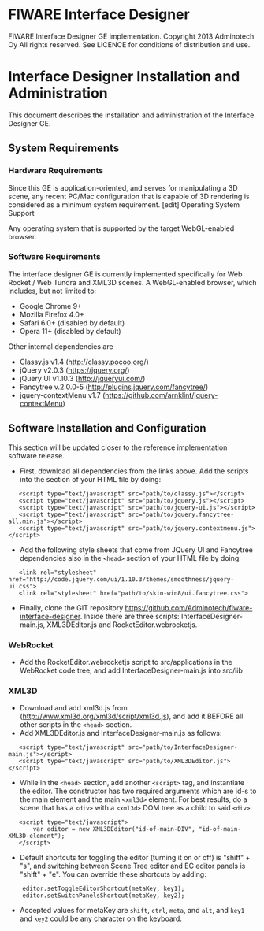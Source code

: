 FIWARE Interface Designer
=========================

FIWARE Interface Designer GE implementation. Copyright 2013 Adminotech Oy All rights reserved. See LICENCE for conditions of distribution and use.

# Interface Designer Installation and Administration

This document describes the installation and administration of the Interface Designer GE.
## System Requirements

### Hardware Requirements

Since this GE is application-oriented, and serves for manipulating a 3D scene, any recent PC/Mac configuration that is capable of 3D rendering is considered as a minimum system requirement.
[edit] Operating System Support

Any operating system that is supported by the target WebGL-enabled browser.
### Software Requirements

The interface designer GE is currently implemented specifically for Web Rocket / Web Tundra and XML3D scenes.
A WebGL-enabled browser, which includes, but not limited to:
* Google Chrome 9+
* Mozilla Firefox 4.0+
* Safari 6.0+ (disabled by default)
* Opera 11+ (disabled by default)

Other internal dependencies are

* Classy.js v1.4 (http://classy.pocoo.org/)
* jQuery v2.0.3 (https://jquery.org/)
* jQuery UI v1.10.3 (http://jqueryui.com/)
* Fancytree v.2.0.0-5 (http://plugins.jquery.com/fancytree/)
* jquery-contextMenu v1.7 (https://github.com/arnklint/jquery-contextMenu)

## Software Installation and Configuration

This section will be updated closer to the reference implementation software release.
* First, download all dependencies from the links above. Add the scripts into the <head> section of your HTML file by doing:
```
   <script type="text/javascript" src="path/to/classy.js"></script>
   <script type="text/javascript" src="path/to/jquery.js"></script>
   <script type="text/javascript" src="path/to/jquery-ui.js"></script>
   <script type="text/javascript" src="path/to/jquery.fancytree-all.min.js"></script>
   <script type="text/javascript" src="path/to/jquery.contextmenu.js"></script>
```
* Add the following style sheets that come from JQuery UI and Fancytree dependencies also in the `<head>` section of your HTML file by doing:
```
   <link rel="stylesheet" href="http://code.jquery.com/ui/1.10.3/themes/smoothness/jquery-ui.css">
   <link rel="stylesheet" href="path/to/skin-win8/ui.fancytree.css">
```

* Finally, clone the GIT repository https://github.com/Adminotech/fiware-interface-designer. Inside there are three scripts: InterfaceDesigner-main.js, XML3DEditor.js and RocketEditor.webrocketjs.

### WebRocket

* Add the RocketEditor.webrocketjs script to src/applications in the WebRocket code tree, and add InterfaceDesigner-main.js into src/lib

### XML3D

* Download and add xml3d.js from (http://www.xml3d.org/xml3d/script/xml3d.js), and add it BEFORE all other scripts in the `<head>` section.
* Add XML3DEditor.js and InterfaceDesigner-main.js as follows:
```
   <script type="text/javascript" src="path/to/InterfaceDesigner-main.js"></script>
   <script type="text/javascript" src="path/to/XML3DEditor.js"></script>
```

* While in the `<head>` section, add another `<script>` tag, and instantiate the editor. The constructor has two required arguments which are id-s to the main
element and the main `<xml3d>` element. For best results, do a scene that has a `<div>` with a `<xml3d>` DOM tree as a child to said `<div>`:
```
   <script type="text/javascript">
       var editor = new XML3DEditor("id-of-main-DIV", "id-of-main-XML3D-element");
   </script>
```

* Default shortcuts for toggling the editor (turning it on or off) is "shift" + "s", and switching between Scene Tree editor and EC editor panels is "shift" + "e". You can override these shortcuts by adding:
```
    editor.setToggleEditorShortcut(metaKey, key1);
    editor.setSwitchPanelsShortcut(metaKey, key2);
```
* Accepted values for metaKey are `shift`, `ctrl`, `meta`, and `alt`, and `key1` and `key2` could be any character on the keyboard.